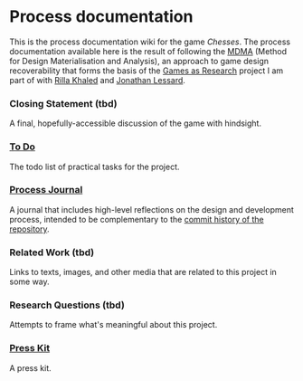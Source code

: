 # Process documentation

This is the process documentation wiki for the game _Chesses_. The process documentation available here is the result of following the [MDMA](http://www.gamesasresearch.com/mdma) (Method for Design Materialisation and Analysis), an approach to game design recoverability that forms the basis of the [Games as Research](http://www.gamesasresearch.com/) project I am part of with [Rilla Khaled](http://www.rillakhaled.com/) and [Jonathan Lessard](https://jonathanlessard.net/).

### Closing Statement (tbd)
A final, hopefully-accessible discussion of the game with hindsight.

### [To Do](./to-do.md)
The todo list of practical tasks for the project.

### [Process Journal](./process-journal.md)
A journal that includes high-level reflections on the design and development process, intended to be complementary to the [commit history of the repository](https://github.com/pippinbarr/chesses/commits/master).

### Related Work (tbd)
Links to texts, images, and other media that are related to this project in some way.

### Research Questions (tbd)
Attempts to frame what's meaningful about this project.

### [Press Kit](../press/README.md)
A press kit.
